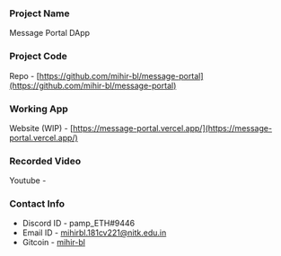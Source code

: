 ### Project Name
Message Portal DApp

### Project Code
Repo - [https://github.com/mihir-bl/message-portal](https://github.com/mihir-bl/message-portal)

### Working App
Website (WIP) - [https://message-portal.vercel.app/](https://message-portal.vercel.app/)

### Recorded Video
Youtube - []()

### Contact Info
- Discord ID - pamp_ETH#9446
- Email ID - [mihirbl.181cv221@nitk.edu.in](mailto:mihirbl.181cv221@nitk.edu.in)
- Gitcoin - [mihir-bl](https://gitcoin.co/mihir-bl)
